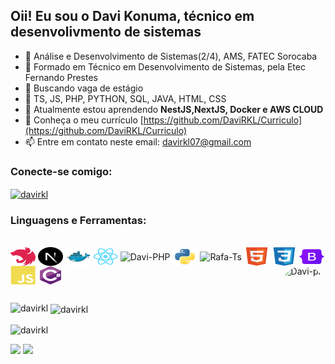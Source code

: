 ## Oii! Eu sou o Davi Konuma, técnico em desenvolivmento de sistemas

- 🏫 Análise e Desenvolvimento de Sistemas(2/4), AMS, FATEC Sorocaba
- 🏫 Formado em Técnico em Desenvolvimento de Sistemas, pela Etec Fernando Prestes
- 👀 Buscando vaga de estágio 
- 🤖 TS, JS, PHP, PYTHON, SQL, JAVA, HTML, CSS
- 🌱 Atualmente estou aprendendo **NestJS,NextJS, Docker e AWS CLOUD**
- 📄 Conheça o meu currículo [https://github.com/DaviRKL/Curriculo](https://github.com/DaviRKL/Curriculo)
- 📫 Entre em contato neste email: davirkl07@gmail.com

<h3 align="left">Conecte-se comigo:</h3>
<p align="left">
<a href="https://linkedin.com/in/davirkl" target="blank"><img align="center" src="https://raw.githubusercontent.com/rahuldkjain/github-profile-readme-generator/master/src/images/icons/Social/linked-in-alt.svg" alt="davirkl" height="30" width="40" /></a>
  
<h3 align="left">Linguagens e Ferramentas:</h3>
<div style="display: inline_block"><br>
  
  <img align="center" alt="Rafa-Csharp" height="30" width="40" src="https://raw.githubusercontent.com/devicons/devicon/master/icons/nestjs/nestjs-original.svg">
  <img align="center" alt="Rafa-Csharp" height="30" width="40" src="https://raw.githubusercontent.com/devicons/devicon/master/icons/nextjs/nextjs-original.svg">
  <img align="center" alt="Rafa-Csharp" height="30" width="40" src="https://raw.githubusercontent.com/devicons/devicon/master/icons/docker/docker-original.svg">
  <img align="center" alt="Rafa-React" height="30" width="40" src="https://raw.githubusercontent.com/devicons/devicon/master/icons/react/react-original.svg">
  <img align="center" alt="Davi-PHP" height="30" width="40" src="https://cdn.jsdelivr.net/gh/devicons/devicon/icons/php/php-original.svg">

  <img align="center" alt="Rafa-Csharp" height="30" width="40" src="https://raw.githubusercontent.com/devicons/devicon/master/icons/python/python-original.svg">
  <img align="center" alt="Rafa-Ts" height="30" width="40" src="https://cdn.jsdelivr.net/gh/devicons/devicon/icons/mysql/mysql-original-wordmark.svg">
  
  <img align="center" alt="Rafa-HTML" height="30" width="40" src="https://raw.githubusercontent.com/devicons/devicon/master/icons/html5/html5-original.svg">
  <img align="center" alt="Rafa-CSS" height="30" width="40" src="https://raw.githubusercontent.com/devicons/devicon/master/icons/css3/css3-original.svg">
    <img align="center" alt="Rafa-React" height="30" width="40" src="https://raw.githubusercontent.com/devicons/devicon/master/icons/bootstrap/bootstrap-original.svg">
  <img align="center" alt="Rafa-Python" height="30" width="40" src="https://raw.githubusercontent.com/devicons/devicon/master/icons/javascript/javascript-plain.svg">
  <img align="center" alt="Rafa-Csharp" height="30" width="40" src="https://raw.githubusercontent.com/devicons/devicon/master/icons/csharp/csharp-original.svg">
  
  <img align="right" alt="Davi-pic" height="150" style="border-radius:50px;" src="https://cdn.discordapp.com/attachments/1037459832762028145/1109987699286364212/7mm8bn.gif?width=600&height=600">
</div>

##
<p><img align="left" src="https://github-readme-stats.vercel.app/api/top-langs?username=davirkl&show_icons=true&locale=en&layout=compact&theme=dracula" alt="davirkl" /></p>

<p>&nbsp;<img align="center" src="https://github-readme-stats.vercel.app/api?username=davirkl&show_icons=true&locale=en&theme=dracula" alt="davirkl" /></p>

<p><img align="center" src="https://github-readme-streak-stats.herokuapp.com/?user=davirkl&theme=dracula" alt="davirkl" /></p>
<div>
  
  <a href="https://instagram.com/davirkl67" target="_blank"><img src="https://img.shields.io/badge/-Instagram-%23E4405F?style=for-the-badge&logo=instagram&logoColor=white" target="_blank"></a>
  <a href = "mailto: davirkl07@gmail.com"><img src="https://img.shields.io/badge/-Gmail-%23333?style=for-the-badge&logo=gmail&logoColor=white" target="_blank"></a>
 
</div>
  
